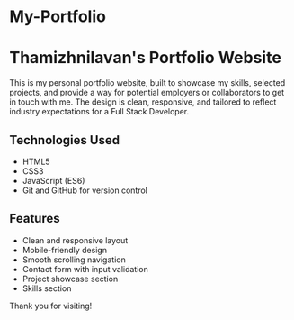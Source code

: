 # My-Portfolio
# Thamizhnilavan's Portfolio Website

This is my personal portfolio website, built to showcase my skills, selected projects, and provide a way for potential employers or collaborators to get in touch with me. The design is clean, responsive, and tailored to reflect industry expectations for a Full Stack Developer.


## Technologies Used

- HTML5  
- CSS3  
- JavaScript (ES6)  
- Git and GitHub for version control  

## Features

- Clean and responsive layout  
- Mobile-friendly design  
- Smooth scrolling navigation  
- Contact form with input validation  
- Project showcase section  
- Skills section  

Thank you for visiting!


